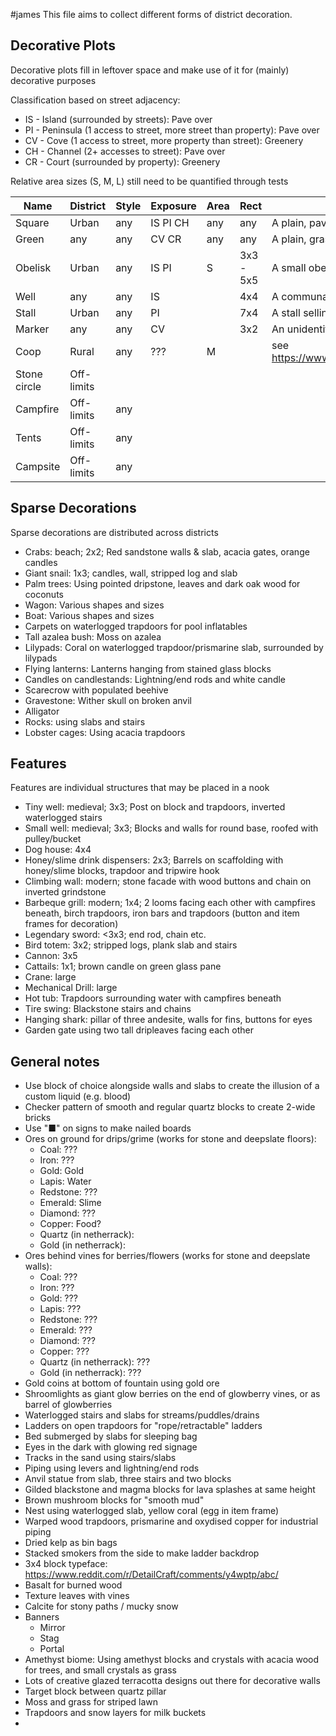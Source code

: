 #james
This file aims to collect different forms of district decoration.

## Decorative Plots
Decorative plots fill in leftover space and make use of it for (mainly) decorative purposes

Classification based on street adjacency:
- IS - Island (surrounded by streets): Pave over
- PI - Peninsula (1 access to street, more street than property): Pave over
- CV - Cove (1 access to street, more property than street): Greenery
- CH - Channel (2+ accesses to street): Pave over
- CR - Court (surrounded by property): Greenery

Relative area sizes (S, M, L) still need to be quantified through tests

| Name         | District   | Style | Exposure | Area  | Rect      | Description                                                                                                |
| ------------ | ---------- | ----- | -------- | ----- | --------- | ---------------------------------------------------------------------------------------------------------- |
| Square       | Urban      | any   | IS PI CH | any   | any       | A plain, paved area to blend in with surrounding streets                                                   |
| Green        | any        | any   | CV CR    | any   | any       | A plain, grassy area away from traffic                                                                     |
| Obelisk      | Urban      | any   | IS PI    | S     | 3x3 - 5x5 | A small obelisk                                                                                            |
| Well         | any        | any   | IS       |       | 4x4       | A communal well                                                                                            |
| Stall        | Urban      | any   | PI       |       | 7x4       | A stall selling items toward the street                                                                    |
| Marker       | any        | any   | CV       |       | 3x2       | An unidentified marker of some kind                                                                        |
| Coop         | Rural      | any   | ???      | M     |           | see https://www.reddit.com/r/DetailCraft/comments/n5cxmp/you_can_use_trapdoors_as_fences_for_chickens_and/ |
| Stone circle | Off-limits |       |          |       |           |                                                                                                            |
| Campfire     | Off-limits | any   |          |       |           |                                                                                                            |
| Tents        | Off-limits | any   |          |       |           |                                                                                                            |
| Campsite     | Off-limits | any   |          |       |           |                                                                                                            |


## Sparse Decorations
Sparse decorations are distributed across districts 

- Crabs:      beach; 2x2; Red sandstone walls & slab, acacia gates, orange candles
- Giant snail: 1x3; candles, wall, stripped log and slab
- Palm trees: Using pointed dripstone, leaves and dark oak wood for coconuts
- Wagon: Various shapes and sizes
- Boat: Various shapes and sizes
- Carpets on waterlogged trapdoors for pool inflatables
- Tall azalea bush: Moss on azalea
- Lilypads: Coral on waterlogged trapdoor/prismarine slab, surrounded by lilypads
- Flying lanterns: Lanterns hanging from stained glass blocks
- Candles on candlestands: Lightning/end rods and white candle
- Scarecrow with populated beehive
- Gravestone: Wither skull on broken anvil
- Alligator
- Rocks: using slabs and stairs
- Lobster cages: Using acacia trapdoors

## Features
Features are individual structures that may be placed in a nook

- Tiny well:  medieval; 3x3; Post on block and trapdoors, inverted waterlogged stairs
- Small well: medieval; 3x3; Blocks and walls for round base, roofed with pulley/bucket
- Dog house: 4x4
- Honey/slime drink dispensers: 2x3; Barrels on scaffolding with honey/slime blocks, trapdoor and tripwire hook
- Climbing wall: modern; stone facade with wood buttons and chain on inverted grindstone
- Barbeque grill: modern;   1x4; 2 looms facing each other with campfires beneath, birch trapdoors, iron bars and trapdoors (button and item frames for decoration)
- Legendary sword: <3x3; end rod, chain etc.
- Bird totem: 3x2; stripped logs, plank slab and stairs
- Cannon: 3x5
- Cattails: 1x1; brown candle on green glass pane
- Crane: large
- Mechanical Drill: large
- Hot tub: Trapdoors surrounding water with campfires beneath
- Tire swing: Blackstone stairs and chains
- Hanging shark: pillar of three andesite, walls for fins, buttons for eyes
- Garden gate using two tall dripleaves facing each other



## General notes

- Use block of choice alongside walls and slabs to create the illusion of a custom liquid (e.g. blood)
- Checker pattern of smooth and regular quartz blocks to create 2-wide bricks
- Use "■" on signs to make nailed boards
- Ores on ground for drips/grime (works for stone and deepslate floors):
  - Coal:     ???
  - Iron:     ???
  - Gold:     Gold
  - Lapis:    Water
  - Redstone: ???
  - Emerald:  Slime
  - Diamond:  ???
  - Copper:   Food?
  - Quartz (in netherrack):
  - Gold (in netherrack):
- Ores behind vines for berries/flowers (works for stone and deepslate walls):
  - Coal:     ???
  - Iron:     ???
  - Gold:     ???
  - Lapis:    ???
  - Redstone: ???
  - Emerald:  ???
  - Diamond:  ???
  - Copper:   ???
  - Quartz (in netherrack): ???
  - Gold   (in netherrack): ???
- Gold coins at bottom of fountain using gold ore
- Shroomlights as giant glow berries on the end of glowberry vines, or as barrel of glowberries
- Waterlogged stairs and slabs for streams/puddles/drains
- Ladders on open trapdoors for "rope/retractable" ladders
- Bed submerged by slabs for sleeping bag
- Eyes in the dark with glowing red signage
- Tracks in the sand using stairs/slabs
- Piping using levers and lightning/end rods
- Anvil statue from slab, three stairs and two blocks
- Gilded blackstone and magma blocks for lava splashes at same height
- Brown mushroom blocks for "smooth mud"
- Nest using waterlogged slab, yellow coral (egg in item frame)
- Warped wood trapdoors, prismarine and oxydised copper for industrial piping
- Dried kelp as bin bags
- Stacked smokers from the side to make ladder backdrop
- 3x4 block typeface: https://www.reddit.com/r/DetailCraft/comments/y4wptp/abc/
- Basalt for burned wood
- Texture leaves with vines
- Calcite for stony paths / mucky snow
- Banners
  - Mirror
  - Stag
  - Portal
- Amethyst biome: Using amethyst blocks and crystals with acacia wood for trees, and small crystals as grass
- Lots of creative glazed terracotta designs out there for decorative walls
- Target block between quartz pillar
- Moss and grass for striped lawn
- Trapdoors and snow layers for milk buckets
- 
